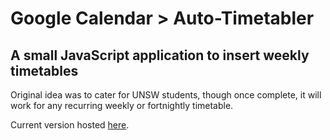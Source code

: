 # Google Calendar > Auto-Timetabler

## A small JavaScript application to insert weekly timetables

Original idea was to cater for UNSW students, though once complete, it will work for any recurring weekly or fortnightly timetable.

Current version hosted [here](http://jpillora.github.com/auto-timetabler/app.html).

